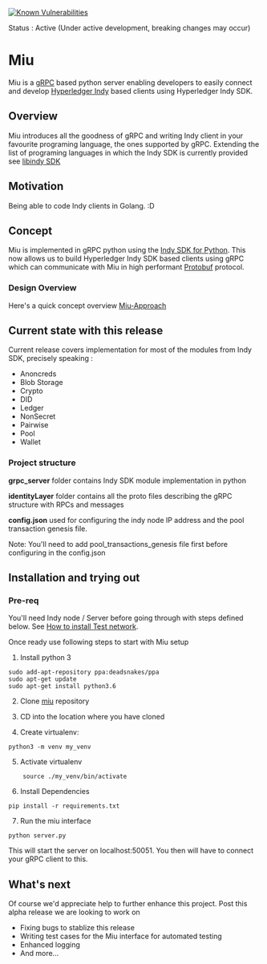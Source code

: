 [![Known Vulnerabilities](https://snyk.io/test/github/bootstrapsp/miu/badge.svg?targetFile=pyserverforindy/requirements.txt)](https://snyk.io/test/github/bootstrapsp/miu?targetFile=pyserverforindy/requirements.txt)

Status : Active (Under active development, breaking changes may occur)

# Miu

Miu is a [gRPC](https://grpc.io/) based python server enabling developers to easily connect and develop [Hyperledger Indy](https://www.hyperledger.org/projects/hyperledger-indy) based clients using Hyperledger Indy SDK.

## Overview

Miu introduces all the goodness of gRPC and writing Indy client in your favourite programing language, the ones supported by gRPC. Extending the list of programing languages in which the Indy SDK is currently provided see [libindy SDK](https://github.com/hyperledger/indy-sdk)

## Motivation

Being able to code Indy clients in Golang. :D

## Concept

Miu is implemented in gRPC python using the [Indy SDK for Python](https://github.com/hyperledger/indy-sdk/blob/master/wrappers/python/README.md). This now allows us to build Hyperledger Indy SDK based clients using gRPC which can communicate with Miu in high performant [Protobuf](https://developers.google.com/protocol-buffers/) protocol.

### Design Overview

Here's a quick concept overview [Miu-Approach](https://github.com/bootstrapsp/miu/files/3666644/Miu-Approach.pdf)

## Current state with this release

Current release covers implementation for most of the modules from Indy SDK, precisely speaking :

* Anoncreds
* Blob Storage
* Crypto
* DID
* Ledger
* NonSecret
* Pairwise
* Pool
* Wallet

### Project structure

**grpc_server** folder contains Indy SDK module implementation in python

**identityLayer** folder contains all the proto files describing the gRPC structure with RPCs and messages

**config.json** used for configuring the indy node IP address and the pool transaction genesis file.

Note: You'll need to add pool_transactions_genesis file first before configuring in the config.json

## Installation and trying out

### Pre-req

You'll need Indy node / Server before going through with steps defined below. See [How to install Test network](https://github.com/hyperledger/indy-node#how-to-install-a-test-network). 

Once ready use following steps to start with Miu setup

1. Install python 3
```
sudo add-apt-repository ppa:deadsnakes/ppa
sudo apt-get update
sudo apt-get install python3.6
```

2. Clone [miu](https://github.com/bootstrapsp/miu.git) repository

3. CD into the location where you have cloned

4. Create virtualenv:

```
python3 -m venv my_venv
```

5. Activate virtualenv

```
    source ./my_venv/bin/activate
```

6. Install Dependencies

```
pip install -r requirements.txt
```

7. Run the miu interface
```
python server.py
```

This will start the server on localhost:50051. You then will have to connect your gRPC client to this. 

## What's next

Of course we'd appreciate help to further enhance this project. Post this alpha release we are looking to work on

* Fixing bugs to stablize this release
* Writing test cases for the Miu interface for automated testing
* Enhanced logging
* And more...
